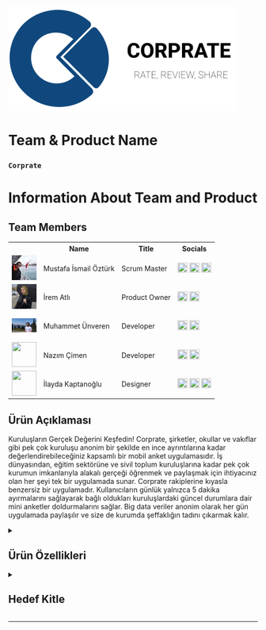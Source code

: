<html>
<body>

![Corprate](bootcampFiles/logo.png)

# **Team & Product Name**

### **`Corprate`**

# Information About Team and Product

  ## Team Members

  <table>
    <tr>
      <th></th>
      <th>Name</th>
      <th>Title</th>
      <th>Socials</th>
    </tr>
    <tr>
      <td><img src="bootcampFiles/musta.jpg" width="50" height="50" /></td>
      <td>Mustafa İsmail Öztürk</td>
      <td>Scrum Master</td>
      <td>
        <a href="https://github.com/" target="_blank"><img src="" width="20" height="20"/></a>
        <a href="https://www.linkedin.com/" target="_blank" ><img src="" width="20" height="20" /></a>
        <a href="https://www.instagram.com/" target="_blank"><img src="" width="20" height="20" /></a>
      </td>
    </tr>
    <tr>
      <td><img src=bootcampFiles/irem.png"" width="50" height="50" /></td>
      <td>İrem Atlı</td>
      <td>Product Owner</td>
      <td>
        <a href="https://github.com/" target="_blank"><img src="" width="20" height="20"/></a>
        <a href="https://www.linkedin.com/" target="_blank"><img src="" width="20" height="20" /></a>
      </td>
    </tr>
    <tr>
      <td><img src="bootcampFiles/muhammet.png" width="50" height="50" /></td>
      <td>Muhammet Ünveren</td>
      <td>Developer</td>
      <td>
        <a href="https://github.com/" target="_blank"><img src="" width="20" height="20"/></a>
        <a href="https://www.linkedin.com/" target="_blank"><img src="" width="20" height="20" /></a>
      </td>
    </tr>
    <tr>
      <td><img src="" width="50" height="50" /></td>
      <td>Nazım Çimen</td>
      <td>Developer</td>
      <td>
        <a href="https://github.com/" target="_blank"><img src="" width="20" height="20"/></a>
        <a href="https://www.linkedin.com/" target="_blank"><img src="" width="20" height="20" /></a>
      </td>
    </tr>
    <tr>
      <td><img src="bootcampFiles/ilayda.png" width="50" height="50" /></td>
      <td>İlayda Kaptanoğlu</td>
      <td>Designer</td>
      <td>
        <a href="https://github.com/" target="_blank"><img src="" width="20" height="20"/></a>
        <a href="https://www.linkedin.com/" target="_blank"><img src="" width="20" height="20" /></a>
          <a href="https://www.instagram.com/" target="_blank"><img src="" width="20" height="20" /></a>
      </td>
    </tr>
  
  </table>

  
  
  
  
  
  
  
  ## Ürün Açıklaması
  Kuruluşların Gerçek Değerini Keşfedin! Corprate, şirketler, okullar ve vakıflar gibi pek çok kuruluşu anonim bir şekilde en ince ayrıntılarına kadar değerlendirebileceğiniz kapsamlı bir mobil anket uygulamasıdır. İş dünyasından, eğitim sektörüne ve sivil toplum kuruluşlarına kadar pek çok kurumun imkanlarıyla alakalı gerçeği öğrenmek ve paylaşmak için ihtiyacınız olan her şeyi tek bir uygulamada sunar. Corprate rakiplerine kıyasla benzersiz bir uygulamadır. Kullanıcıların günlük yalnızca 5 dakika ayırmalarını sağlayarak bağlı oldukları kuruluşlardaki güncel durumlara dair mini anketler doldurmalarını sağlar. Big data veriler anonim olarak her gün uygulamada paylaşılır ve size de kurumda şeffaklığın tadını çıkarmak kalır.


  <details>
    <summary><h2>Ürün Özellikleri</h2></summary>

  <h3>Güncel Veriler:</h3>
    <p>Corprate kullanıcıların çalıştıkları veya etkileşimde bulundukları şirketleri, okulları ve vakıfları gerçek zamanlı olarak değerlendirmelerini sağlar. Bu değerlendirmeler, kullanıcı deneyimlerini ve memnuniyetini objektif bir şekilde yansıtır.</p>

  <h2>Mini Anketler:</h2>
    <p>Corprate kurum içindeki imkanlarla ilgili doğrulanmış çalışanlara düzenli olarak mini anketler sunar. Bu anketler sayesinde, kuruluşların performansını ve çalışan memnuniyetini belirleyen veriler toplanır ve kuruluş puanları oluşturulur.</p>

  <h2>Anonim Paylaşımlar:</h2>
    <p> Anket verileri Big Data olarak toplanır. Kullanıcılar, yaşadıkları deneyimleri ve karşılaştıkları sorunları anonim olarak diğer kullanıcılarla paylaşabilir. Bu sayede, gerçek ve tarafsız geri bildirimler topluluk içinde yayılır.</p>

  <h2>Topluluk ve Etkileşim:</h2>
    <p>Corprate sayesinde diğer kullanıcıların kurumlarla alakalı yorumlarını ve değerlendirmelerini inceleyerek kapsamlı bilgi sahibi olun. Uygulama içi düzenlenen etkinlikler ve webinarlarla topluluğun bir parçası olun. </p>

  <h2>Kullanıcı Dostu Arayüz:</h2>
    <p>Corprate kullanıcılara basit ve sade bir uygulama arayüzü sunar. Bu sayede size yalnızca verilere odaklanmak kalır.</p>

  <h2>Kullanıcı Desteği:</h2>
    <p>Corprate kullanıcılara yaşadıkları olumlu ve olumsuz her uygulama deneyimi için kesintisiz destek sunar.</p>

  <h2>Detaylı Araştırmalar:</h2>
    <p>Corprate şirket tuvalatlerinin temizliğinden, klimaların çalışıp çalışmadığına ve yöneticilerin tavırlarına kadar pek çok detaylı veriyi güncel ve şeffaf bir şekide sunar.</p>

  <h2>Veri Kategorizasyonu:</h2>
    <p>Corprate verilerin nereden sağlandığı ve güvenilirlik derecesine kadar pek çok değişkeni kullanıcılara sunar.</p>

  <h2>Favori Kuruluşlar:</h2>
    <p>Corprate kuruluşları takip etmenizi sağlar. Bu sayede ana sayfanızda ve bildirim kutunuzda takip ettiğiniz kuruluşlarla alakalı hızlı veriyi elde edersiniz.</p>

  <h2>Dil ve Ülke Desteği:</h2>
    <p>Corprate'in gelecek hedefi dünyanın bütün ülkelerinde geniş bir anket ağı kurulmasını sağlamaktır. Bu sayede nereye giderseniz gidin güncel ve şeffaf veriye kolayca ulaşırsınız.</p>

  </details>

  <details>
    <summary><h2>Hedef Kitle</h2></summary>
    <p>Corprate temelde Y ve Z kuşaklarını hedef almaktadır. İş ve okul hayatında zorluklar yaşayan ve haksızlığa uğrayan kişilerin seslerini duyurabilecekleri bir platform oluşturmak Corprate'in birincil hedefidir. Bu kişiler sorunlarını paylaştıklarında bulundukları kurumu zedeleyeceklerini ve tespit edildiklerinde bu durumun kendilerine negatif şekilde yansıyacağını düşünmektedir. Corprate bu kişilerin anonim olarak herhangi bir yaptırıma maruz kalmadan kendilerini ifade edebilemelerini sağlar.
    Bir başka hedef kitlemiz ise iş ve okul arayanlardır. Bu kişiler geleneksel medyada kurumların durumuyla alakalı detaylı bilgiler öğrenmeye çalışırlar ama her seferinde yanıltıcı bilgilerin kurbanı olurlar. Corparate bu kullanıcılara tarafsız ve güvenilir veriyi sunar</p>
  </details>

  --- 
